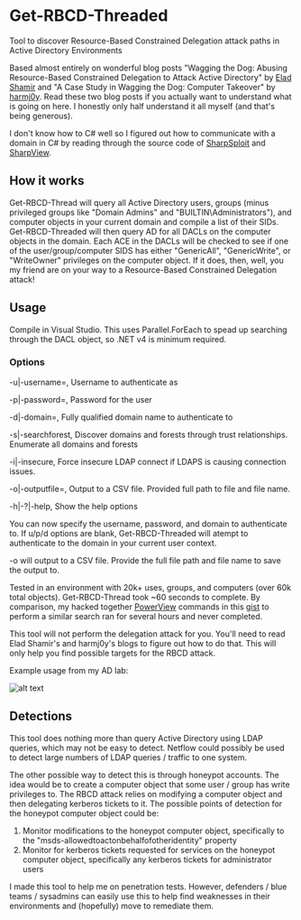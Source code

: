 # Get-RBCD-Threaded
Tool to discover Resource-Based Constrained Delegation attack paths in Active Directory Environments

Based almost entirely on wonderful blog posts "Wagging the Dog: Abusing Resource-Based Constrained Delegation to Attack Active Directory" by [Elad Shamir](https://shenaniganslabs.io/2019/01/28/Wagging-the-Dog.html) and "A Case Study in Wagging the Dog: Computer Takeover" by [harmj0y](https://www.harmj0y.net/blog/redteaming/another-word-on-delegation/). Read these two blog posts if you actually want to understand what is going on here. I honestly only half understand it all myself (and that's being generous).

I don't know how to C# well so I figured out how to communicate with a domain in C# by reading through the source code of [SharpSploit](https://github.com/cobbr/SharpSploit) and [SharpView](https://github.com/tevora-threat/SharpView).

## How it works
Get-RBCD-Thread will query all Active Directory users, groups (minus privileged groups like "Domain Admins" and "BUILTIN\Administrators"), and computer objects in your current domain and compile a list of their SIDs. Get-RBCD-Threaded will then query AD for all DACLs on the computer objects in the domain. Each ACE in the DACLs will be checked to see if one of the user/group/computer SIDS has either "GenericAll", "GenericWrite", or "WriteOwner" privileges on the computer object. If it does, then, well, you my friend are on your way to a Resource-Based Constrained Delegation attack!

## Usage
Compile in Visual Studio. This uses Parallel.ForEach to spead up searching through the DACL object, so .NET v4 is minimum required.

### Options
-u|-username=, Username to authenticate as

-p|-password=, Password for the user

-d|-domain=, Fully qualified domain name to authenticate to

-s|-searchforest, Discover domains and forests through trust relationships. Enumerate all domains and forests

-i|-insecure, Force insecure LDAP connect if LDAPS is causing connection issues.

-o|-outputfile=, Output to a CSV file. Provided full path to file and file name.

-h|-?|-help, Show the help options

You can now specify the username, password, and domain to authenticate to. If u/p/d options are blank, Get-RBCD-Threaded will atempt to authenticate to the domain in your current user context.

-o will output to a CSV file. Provide the full file path and file name to save the output to.

Tested in an environment with 20k+ uses, groups, and computers (over 60k total objects). Get-RBCD-Thread took ~60 seconds to complete. By comparison, my hacked together [PowerView](https://github.com/PowerShellMafia/PowerSploit/tree/dev) commands in this [gist](https://gist.github.com/FatRodzianko/e4cf3efc68a700dca7cedbfd5c05c99f) to perform a similar search ran for several hours and never completed.

This tool will not perform the delegation attack for you. You'll need to read Elad Shamir's and harmj0y's blogs to figure out how to do that. This will only help you find possible targets for the RBCD attack.

Example usage from my AD lab:

![alt text](https://raw.githubusercontent.com/FatRodzianko/Get-RBCD-Threaded/master/get-rbcd-threaded.PNG)

## Detections
This tool does nothing more than query Active Directory using LDAP queries, which may not be easy to detect. Netflow could possibly be used to detect large numbers of LDAP queries / traffic to one system.

The other possible way to detect this is through honeypot accounts. The idea would be to create a computer object that some user / group has write privileges to. The RBCD attack relies on modifying a computer object and then delegating kerberos tickets to it. The possible points of detection for the honeypot computer object could be:
1. Monitor modifications to the honeypot computer object, specifically to the "msds-allowedtoactonbehalfofotheridentity" property
1. Monitor for kerberos tickets requested for services on the honeypot computer object, specifically any kerberos tickets for administrator users

I made this tool to help me on penetration tests. However, defenders / blue teams / sysadmins can easily use this to help find weaknesses in their environments and (hopefully) move to remediate them.
